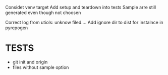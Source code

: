 Considet venv target
Add setup and teardown into tests
Sample arre still generated even though not choosen

Correct log from utiols: unknow filed....
Add ignore dir to dist for instalnce in pyrepogen


# TESTS
- git init and origin
- files without sample option

